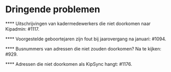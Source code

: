 Dringende problemen
===================

**** Uitschrijvingen van kadermedewerkers die niet doorkomen naar
Kipadmin: \#1117.

**** Voorgestelde geboortejaren zijn fout bij jaarovergang na januari:
\#1094.

**** Busnummers van adressen die niet zouden doorkomen? Na te kijken:
\#929.

**** Adressen die niet doorkomen als KipSync hangt: \#1176.
